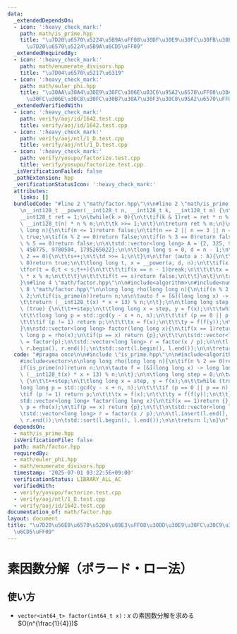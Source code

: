 ```yaml
---
data:
  _extendedDependsOn:
  - icon: ':heavy_check_mark:'
    path: math/is_prime.hpp
    title: "\u7D20\u6570\u5224\u5B9A\uFF08\u30DF\u30E9\u30FC\u30FB\u30E9\u30D3\u30F3\
      \u7D20\u6570\u5224\u5B9A\u6CD5\uFF09"
  _extendedRequiredBy:
  - icon: ':heavy_check_mark:'
    path: math/enumerate_divisors.hpp
    title: "\u7D04\u6570\u5217\u6319"
  - icon: ':heavy_check_mark:'
    path: math/euler_phi.hpp
    title: "\u30AA\u30A4\u30E9\u30FC\u306E\u03C6\u95A2\u6570\uFF08\u30AA\u30A4\u30E9\
      \u30FC\u306E\u30C8\u30FC\u30B7\u30A7\u30F3\u30C8\u95A2\u6570\uFF09"
  _extendedVerifiedWith:
  - icon: ':heavy_check_mark:'
    path: verify/aoj/id/1642.test.cpp
    title: verify/aoj/id/1642.test.cpp
  - icon: ':heavy_check_mark:'
    path: verify/aoj/ntl/1_D.test.cpp
    title: verify/aoj/ntl/1_D.test.cpp
  - icon: ':heavy_check_mark:'
    path: verify/yosupo/factorize.test.cpp
    title: verify/yosupo/factorize.test.cpp
  _isVerificationFailed: false
  _pathExtension: hpp
  _verificationStatusIcon: ':heavy_check_mark:'
  attributes:
    links: []
  bundledCode: "#line 2 \"math/factor.hpp\"\n\n#line 2 \"math/is_prime.hpp\"\n\n#include<vector>\n\
    \n__int128_t __power(__int128_t n, __int128_t k, __int128_t m) {\n\tn %= m;\n\t\
    __int128_t ret = 1;\n\twhile(k > 0){\n\t\tif(k & 1)ret = ret * n % m;\n\t\tn =\
    \ __int128_t(n) * n % m;\n\t\tk >>= 1;\n\t}\n\treturn ret % m;\n}\n\nbool is_prime(long\
    \ long n){\n\tif(n <= 1)return false;\n\tif(n == 2 || n == 3 || n == 5)return\
    \ true;\n\tif(n % 2 == 0)return false;\n\tif(n % 3 == 0)return false;\n\tif(n\
    \ % 5 == 0)return false;\n\n\tstd::vector<long long> A = {2, 325, 9375, 28178,\
    \ 450775, 9780504, 1795265022};\n\n\tlong long s = 0, d = n - 1;\n\twhile(d %\
    \ 2 == 0){\n\t\ts++;\n\t\td >>= 1;\n\t}\n\n\tfor (auto a : A){\n\t\tif(a % n ==\
    \ 0)return true;\n\t\tlong long t, x = __power(a, d, n);\n\t\tif(x != 1){\n\t\t\
    \tfor(t = 0;t < s;t++){\n\t\t\t\tif(x == n - 1)break;\n\t\t\t\tx = __int128_t(x)\
    \ * x % n;\n\t\t\t}\n\t\t\tif(t == s)return false;\n\t\t}\n\t}\n\treturn true;\n\
    }\n#line 4 \"math/factor.hpp\"\n\n#include<algorithm>\n#include<numeric>\n#line\
    \ 8 \"math/factor.hpp\"\n\nlong long rho(long long n){\n\tif(n % 2 == 0)return\
    \ 2;\n\tif(is_prime(n))return n;\n\n\tauto f = [&](long long x) -> long long {\n\
    \t\treturn (__int128_t(x) * x + 13) % n;\n\t};\n\n\tlong long step = 0;\n\twhile\
    \ (true) {\n\t\t++step;\n\t\tlong long x = step, y = f(x);\n\t\twhile (true) {\n\
    \t\t\tlong long p = std::gcd(y - x + n, n);\n\t\t\tif (p == 0 || p == n) break;\n\
    \t\t\tif (p != 1) return p;\n\t\t\tx = f(x);\n\t\t\ty = f(f(y));\n\t\t}\n\t}\n\
    }\n\nstd::vector<long long> factor(long long x){\n\tif(x == 1)return {};\n\tlong\
    \ long p = rho(x);\n\tif(p == x) return {p};\n\t\t\n\tstd::vector<long long> l\
    \ = factor(p);\n\tstd::vector<long long> r = factor(x / p);\n\n\tl.insert(l.end(),\
    \ r.begin(), r.end());\n\tstd::sort(l.begin(), l.end());\n\n\treturn l;\n}\n"
  code: "#pragma once\n\n#include \"is_prime.hpp\"\n\n#include<algorithm>\n#include<numeric>\n\
    #include<vector>\n\nlong long rho(long long n){\n\tif(n % 2 == 0)return 2;\n\t\
    if(is_prime(n))return n;\n\n\tauto f = [&](long long x) -> long long {\n\t\treturn\
    \ (__int128_t(x) * x + 13) % n;\n\t};\n\n\tlong long step = 0;\n\twhile (true)\
    \ {\n\t\t++step;\n\t\tlong long x = step, y = f(x);\n\t\twhile (true) {\n\t\t\t\
    long long p = std::gcd(y - x + n, n);\n\t\t\tif (p == 0 || p == n) break;\n\t\t\
    \tif (p != 1) return p;\n\t\t\tx = f(x);\n\t\t\ty = f(f(y));\n\t\t}\n\t}\n}\n\n\
    std::vector<long long> factor(long long x){\n\tif(x == 1)return {};\n\tlong long\
    \ p = rho(x);\n\tif(p == x) return {p};\n\t\t\n\tstd::vector<long long> l = factor(p);\n\
    \tstd::vector<long long> r = factor(x / p);\n\n\tl.insert(l.end(), r.begin(),\
    \ r.end());\n\tstd::sort(l.begin(), l.end());\n\n\treturn l;\n}\n"
  dependsOn:
  - math/is_prime.hpp
  isVerificationFile: false
  path: math/factor.hpp
  requiredBy:
  - math/euler_phi.hpp
  - math/enumerate_divisors.hpp
  timestamp: '2025-07-01 03:22:56+09:00'
  verificationStatus: LIBRARY_ALL_AC
  verifiedWith:
  - verify/yosupo/factorize.test.cpp
  - verify/aoj/ntl/1_D.test.cpp
  - verify/aoj/id/1642.test.cpp
documentation_of: math/factor.hpp
layout: document
title: "\u7D20\u56E0\u6570\u5206\u89E3\uFF08\u30DD\u30E9\u30FC\u30C9\u30FB\u30ED\u30FC\
  \u6CD5\uFF09"
---
```


# 素因数分解（ポラード・ロー法）

## 使い方

- ``vector<int64_t> factor(int64_t x)`` : $x$ の素因数分解を求める $O(n^{\frac{1}{4}})$ 
